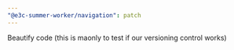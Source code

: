 ```yaml
---
"@e3c-summer-worker/navigation": patch
---
```


Beautify code (this is maonly to test if our versioning control works)

